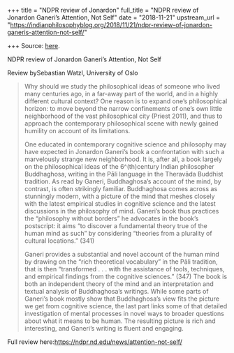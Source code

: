 +++
title = "NDPR review of Jonardon"
full_title = "NDPR review of Jonardon Ganeri’s Attention, Not Self"
date = "2018-11-21"
upstream_url = "https://indianphilosophyblog.org/2018/11/21/ndpr-review-of-jonardon-ganeris-attention-not-self/"

+++
Source: [here](https://indianphilosophyblog.org/2018/11/21/ndpr-review-of-jonardon-ganeris-attention-not-self/).

NDPR review of Jonardon Ganeri’s Attention, Not Self

Review bySebastian Watzl, University of Oslo

> Why should we study the philosophical ideas of someone who lived many
> centuries ago, in a far-away part of the world, and in a highly
> different cultural context? One reason is to expand one’s
> philosophical horizon: to move beyond the narrow confinements of one’s
> own little neighborhood of the vast philosophical city (Priest 2011),
> and thus to approach the contemporary philosophical scene with newly
> gained humility on account of its limitations.
>
> One educated in contemporary cognitive science and philosophy may have
> expected in Jonardon Ganeri’s book a confrontation with such a
> marvelously strange new neighborhood. It is, after all, a book largely
> on the philosophical ideas of the 6^(th)century Indian philosopher
> Buddhaghosa, writing in the Pāli language in the Theravāda Buddhist
> tradition. As read by Ganeri, Buddhaghosa’s account of the mind, by
> contrast, is often strikingly familiar. Buddhaghosa comes across as
> stunningly modern, with a picture of the mind that meshes closely with
> the latest empirical studies in cognitive science and the latest
> discussions in the philosophy of mind. Ganeri’s book thus practices
> the “philosophy without borders” he advocates in the book’s
> postscript: it aims “to discover a fundamental theory true of the
> human mind as such” by considering “theories from a plurality of
> cultural locations.” (341)
>
> Ganeri provides a substantial and novel account of the human mind by
> drawing on the “rich theoretical vocabulary” in the Pāli tradition,
> that is then “transformed . . . with the assistance of tools,
> techniques, and empirical findings from the cognitive sciences.” (347)
> The book is both an independent theory of the mind and an
> interpretation and textual analysis of Buddhaghosa’s writings. While
> some parts of Ganeri’s book mostly show that Buddhaghosa’s view fits
> the picture we get from cognitive science, the last part links some of
> that detailed investigation of mental processes in novel ways to
> broader questions about what it means to be human. The resulting
> picture is rich and interesting, and Ganeri’s writing is fluent and
> engaging.

Full review here:<https://ndpr.nd.edu/news/attention-not-self/>
